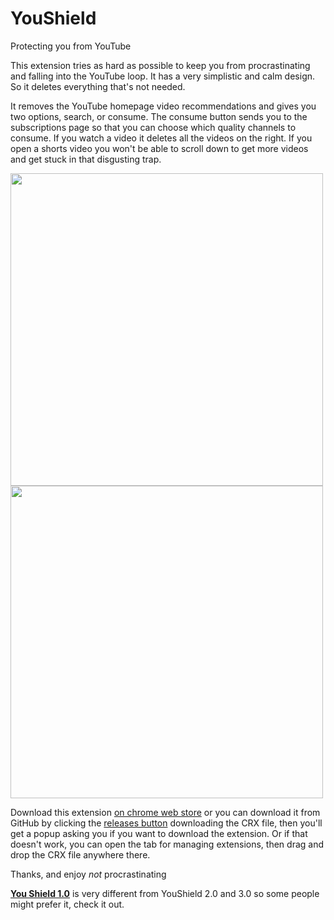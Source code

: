 # YouShield

Protecting you from YouTube

This extension tries as hard as possible to keep you from procrastinating and falling into the YouTube loop.
It has a very simplistic and calm design. So it deletes everything that's not needed.

It removes the YouTube homepage video recommendations and gives you two options, search, or consume.
The consume button sends you to the subscriptions page so that you can choose which quality channels to consume.
If you watch a video it deletes all the videos on the right.
If you open a shorts video you won't be able to scroll down to get more videos and get stuck in that disgusting trap.

<img src="https://github.com/ZXTube/YouShield/assets/82272898/a3661c8a-d39a-46e5-8e24-79768a52255a" width="500"/>
<img src="https://github.com/ZXTube/YouShield/assets/82272898/e388ddcf-c5bd-4b88-bba4-3abb83e8a512" width="500"/>

Download this extension [on chrome web store](https://chrome.google.com/webstore/detail/youshield/iohilpdcenclcjbjbebbjgpiimobkpje) or you can download it from GitHub by clicking the [releases button](https://github.com/ZXTube/YouShield/releases) downloading the CRX file, then you'll get a popup asking you if you want to download the extension. Or if that doesn't work, you can open the tab for managing extensions, then drag and drop the CRX file anywhere there.

Thanks, and enjoy *not* procrastinating

[**You Shield 1.0**](https://github.com/ZXTube/YouShield/releases/tag/1.0) is very different from YouShield 2.0 and 3.0 so some people might prefer it, check it out.
